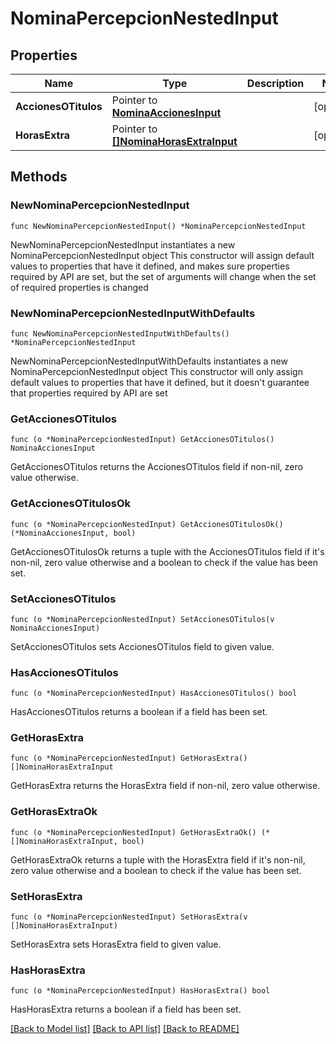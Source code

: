 # NominaPercepcionNestedInput

## Properties

Name | Type | Description | Notes
------------ | ------------- | ------------- | -------------
**AccionesOTitulos** | Pointer to [**NominaAccionesInput**](NominaAccionesInput.md) |  | [optional] 
**HorasExtra** | Pointer to [**[]NominaHorasExtraInput**](NominaHorasExtraInput.md) |  | [optional] 

## Methods

### NewNominaPercepcionNestedInput

`func NewNominaPercepcionNestedInput() *NominaPercepcionNestedInput`

NewNominaPercepcionNestedInput instantiates a new NominaPercepcionNestedInput object
This constructor will assign default values to properties that have it defined,
and makes sure properties required by API are set, but the set of arguments
will change when the set of required properties is changed

### NewNominaPercepcionNestedInputWithDefaults

`func NewNominaPercepcionNestedInputWithDefaults() *NominaPercepcionNestedInput`

NewNominaPercepcionNestedInputWithDefaults instantiates a new NominaPercepcionNestedInput object
This constructor will only assign default values to properties that have it defined,
but it doesn't guarantee that properties required by API are set

### GetAccionesOTitulos

`func (o *NominaPercepcionNestedInput) GetAccionesOTitulos() NominaAccionesInput`

GetAccionesOTitulos returns the AccionesOTitulos field if non-nil, zero value otherwise.

### GetAccionesOTitulosOk

`func (o *NominaPercepcionNestedInput) GetAccionesOTitulosOk() (*NominaAccionesInput, bool)`

GetAccionesOTitulosOk returns a tuple with the AccionesOTitulos field if it's non-nil, zero value otherwise
and a boolean to check if the value has been set.

### SetAccionesOTitulos

`func (o *NominaPercepcionNestedInput) SetAccionesOTitulos(v NominaAccionesInput)`

SetAccionesOTitulos sets AccionesOTitulos field to given value.

### HasAccionesOTitulos

`func (o *NominaPercepcionNestedInput) HasAccionesOTitulos() bool`

HasAccionesOTitulos returns a boolean if a field has been set.

### GetHorasExtra

`func (o *NominaPercepcionNestedInput) GetHorasExtra() []NominaHorasExtraInput`

GetHorasExtra returns the HorasExtra field if non-nil, zero value otherwise.

### GetHorasExtraOk

`func (o *NominaPercepcionNestedInput) GetHorasExtraOk() (*[]NominaHorasExtraInput, bool)`

GetHorasExtraOk returns a tuple with the HorasExtra field if it's non-nil, zero value otherwise
and a boolean to check if the value has been set.

### SetHorasExtra

`func (o *NominaPercepcionNestedInput) SetHorasExtra(v []NominaHorasExtraInput)`

SetHorasExtra sets HorasExtra field to given value.

### HasHorasExtra

`func (o *NominaPercepcionNestedInput) HasHorasExtra() bool`

HasHorasExtra returns a boolean if a field has been set.


[[Back to Model list]](../README.md#documentation-for-models) [[Back to API list]](../README.md#documentation-for-api-endpoints) [[Back to README]](../README.md)


